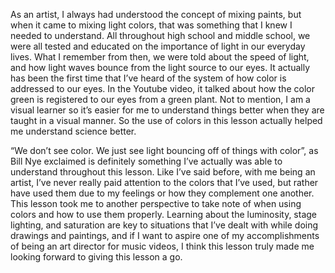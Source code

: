 As an artist, I always had understood the concept of mixing paints, but when it came to mixing light colors, that was something that I knew I needed to understand. All throughout high school and middle school, we were all tested and educated on the importance of light in our everyday lives. What I remember from then, we were told about the speed of light, and how light waves bounce from the light source to our eyes. It actually has been the first time that I’ve heard of the system of how color is addressed to our eyes. In the Youtube video, it talked about how the color green is registered to our eyes from a green plant. Not to mention, I am a visual learner so it’s easier for me to understand things better when they are taught in a visual manner. So the use of colors in this lesson actually helped me understand science better.

“We don’t see color. We just see light bouncing off of things with color”, as Bill Nye exclaimed is definitely something I’ve actually was able to understand throughout this lesson. Like I’ve said before, with me being an artist, I’ve never really paid attention to the colors that I’ve used, but rather have used them due to my feelings or how they complement one another. This lesson took me to another perspective to take note of when using colors and how to use them properly. Learning about the luminosity, stage lighting, and saturation are key to situations that I’ve dealt with while doing drawings and paintings, and if I want to aspire one of my accomplishments of being an art director for music videos, I think this lesson truly made me looking forward to giving this lesson a go.
